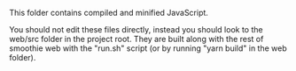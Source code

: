 This folder contains compiled and minified JavaScript.

You should not edit these files directly, instead you should look 
to the web/src folder in the project root. They are built along with the 
rest of smoothie web with the "run.sh" script (or by running "yarn build" in the web folder).